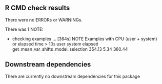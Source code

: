 ## R CMD check results
There were no ERRORs or WARNINGs.

There was 1 NOTE:

* checking examples ... [364s] NOTE
Examples with CPU (user + system) or elapsed time > 10s
                                      user system elapsed
get_mean_var_shifts_model_selection 354.13   5.34  360.44

## Downstream dependencies
There are currently no downstream dependencies for this package

